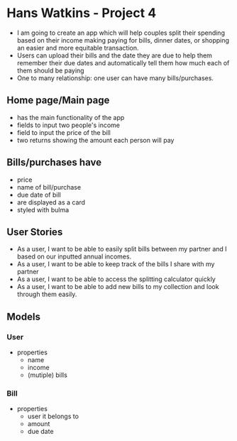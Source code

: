 # Hans Watkins - Project 4

- I am going to create an app which will help couples split their spending based on their income making paying for bills, dinner dates, or shopping an easier and more equitable transaction.
- Users can upload their bills and the date they are due to help them remember their due dates and automatically tell them how much each of them should be paying
- One to many relationship: one user can have many bills/purchases.

## Home page/Main page
- has the main functionality of the app
- fields to input two people's income
- field to input the price of the bill
- two returns showing the amount each person will pay

## Bills/purchases have
- price
- name of bill/purchase
- due date of bill
- are displayed as a card
- styled with bulma

## User Stories
- As a user, I want to be able to easily split bills between my partner and I based on our inputted annual incomes.
- As a user, I want to be able to keep track of the bills I share with my partner
- As a user, I want to be able to access the splitting calculator quickly
- As a user, I want to be able to add new bills to my collection and look through them easily. 

## Models
### User
  - properties
    - name
    - income  
    - (mutiple) bills

### Bill
  - properties
    - user it belongs to
    - amount
    - due date



